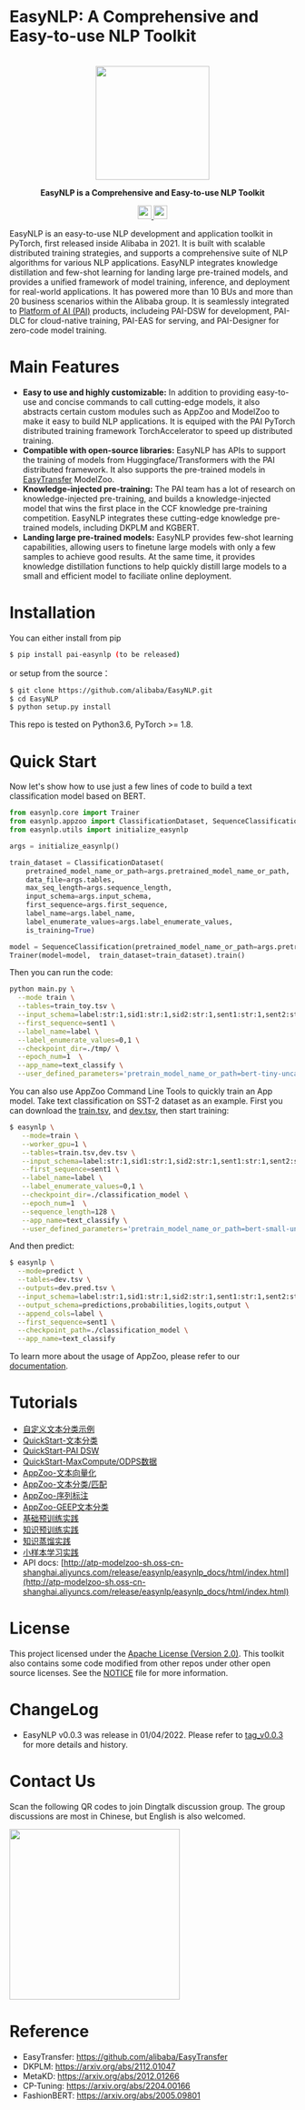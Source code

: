# EasyNLP: A Comprehensive and Easy-to-use NLP Toolkit

<p align="center">
    <br>
    <img src="https://cdn.nlark.com/yuque/0/2022/png/2480469/1649317417481-d20971cd-cd4f-4e29-8587-c342a128b762.png" width="200"/>
    <br>
<p>
    
<p align="center"> <b> EasyNLP is a Comprehensive and Easy-to-use NLP Toolkit </b> </p>
<p align="center">
    <a href="https://www.yuque.com/easyx/easynlp/iobg30">
        <img src="https://cdn.nlark.com/yuque/0/2020/svg/2480469/1600310258840-bfe6302e-d934-409d-917c-8eab455675c1.svg" height="24">
    </a>
    <a href="https://dsw-dev.data.aliyun.com/#/?fileUrl=https://raw.githubusercontent.com/alibaba/EasyTransfer/master/examples/easytransfer-quick_start.ipynb&fileName=easytransfer-quick_start.ipynb">
        <img src="https://cdn.nlark.com/yuque/0/2020/svg/2480469/1600310258886-ad896af5-b7da-4ca6-8369-4b14c23cb7a3.svg" height="24">
    </a>
</p>

EasyNLP is an easy-to-use NLP development and application toolkit in PyTorch, first released inside Alibaba in 2021. It is built with scalable distributed training strategies, and supports a comprehensive suite of NLP algorithms for various NLP applications. EasyNLP integrates knowledge distillation and few-shot learning for landing large pre-trained models, and provides a unified framework of model training, inference, and deployment for real-world applications. It has powered more than 10 BUs and more than 20 business scenarios within the Alibaba group. It is seamlessly integrated to [Platform of AI (PAI)](https://www.aliyun.com/product/bigdata/product/learn) products, includeing PAI-DSW for development, PAI-DLC for cloud-native training, PAI-EAS for serving, and PAI-Designer for zero-code model training.

# Main Features

- **Easy to use and highly customizable:** In addition to providing easy-to-use and concise commands to call cutting-edge models, it also abstracts certain custom modules such as AppZoo and ModelZoo to make it easy to build NLP applications. It is equiped with the PAI PyTorch distributed training framework TorchAccelerator to speed up distributed training.
- **Compatible with open-source libraries:** EasyNLP has APIs to support the training of models from Huggingface/Transformers with the PAI distributed framework. It also supports the pre-trained models in [EasyTransfer](https://github.com/alibaba/EasyTransfer) ModelZoo.
- **Knowledge-injected pre-training:** The PAI team has a lot of research on knowledge-injected pre-training, and builds a knowledge-injected model that wins the first place in the CCF knowledge pre-training competition. EasyNLP integrates these cutting-edge knowledge pre-trained models, including DKPLM and KGBERT.
- **Landing large pre-trained models:** EasyNLP provides few-shot learning capabilities, allowing users to finetune large models with only a few samples to achieve good results. At the same time, it provides knowledge distillation functions to help quickly distill large models to a small and efficient model to faciliate online deployment.

# Installation

You can either install from pip

```bash
$ pip install pai-easynlp (to be released)
```

or setup from the source：

```bash
$ git clone https://github.com/alibaba/EasyNLP.git
$ cd EasyNLP
$ python setup.py install
```

This repo is tested on Python3.6, PyTorch >= 1.8.

# Quick Start

Now let's show how to use just a few lines of code to build a text classification model based on BERT.

```python
from easynlp.core import Trainer
from easynlp.appzoo import ClassificationDataset, SequenceClassification
from easynlp.utils import initialize_easynlp

args = initialize_easynlp()

train_dataset = ClassificationDataset(
    pretrained_model_name_or_path=args.pretrained_model_name_or_path,
    data_file=args.tables,
    max_seq_length=args.sequence_length,
    input_schema=args.input_schema,
    first_sequence=args.first_sequence,
    label_name=args.label_name,
    label_enumerate_values=args.label_enumerate_values,
    is_training=True)

model = SequenceClassification(pretrained_model_name_or_path=args.pretrained_model_name_or_path)
Trainer(model=model,  train_dataset=train_dataset).train()
```

Then you can run the code:

```bash
python main.py \
  --mode train \
  --tables=train_toy.tsv \
  --input_schema=label:str:1,sid1:str:1,sid2:str:1,sent1:str:1,sent2:str:1 \
  --first_sequence=sent1 \
  --label_name=label \
  --label_enumerate_values=0,1 \
  --checkpoint_dir=./tmp/ \
  --epoch_num=1  \
  --app_name=text_classify \
  --user_defined_parameters='pretrain_model_name_or_path=bert-tiny-uncased'
```

You can also use AppZoo Command Line Tools to quickly train an App model. Take text classification on SST-2 dataset as an example. First you can download the [train.tsv](http://atp-modelzoo-sh.oss-cn-shanghai.aliyuncs.com/release/tutorials/classification/train.tsv), and [dev.tsv](http://atp-modelzoo-sh.oss-cn-shanghai.aliyuncs.com/release/tutorials/classification/dev.tsv), then start training:

```bash
$ easynlp \
   --mode=train \
   --worker_gpu=1 \
   --tables=train.tsv,dev.tsv \
   --input_schema=label:str:1,sid1:str:1,sid2:str:1,sent1:str:1,sent2:str:1 \
   --first_sequence=sent1 \
   --label_name=label \
   --label_enumerate_values=0,1 \
   --checkpoint_dir=./classification_model \
   --epoch_num=1  \
   --sequence_length=128 \
   --app_name=text_classify \
   --user_defined_parameters='pretrain_model_name_or_path=bert-small-uncased'
```

And then predict:

```bash
$ easynlp \
  --mode=predict \
  --tables=dev.tsv \
  --outputs=dev.pred.tsv \
  --input_schema=label:str:1,sid1:str:1,sid2:str:1,sent1:str:1,sent2:str:1 \
  --output_schema=predictions,probabilities,logits,output \
  --append_cols=label \
  --first_sequence=sent1 \
  --checkpoint_path=./classification_model \
  --app_name=text_classify
```

To learn more about the usage of AppZoo, please refer to our [documentation](https://www.yuque.com/easyx/easynlp/psm6fr).

# Tutorials

- [自定义文本分类示例](https://www.yuque.com/easyx/easynlp/ds35qn)
- [QuickStart-文本分类](https://www.yuque.com/easyx/easynlp/rxne07)
- [QuickStart-PAI DSW](https://www.yuque.com/easyx/easynlp/gvat1o)
- [QuickStart-MaxCompute/ODPS数据](https://www.yuque.com/easyx/easynlp/vdt5ze)
- [AppZoo-文本向量化](https://www.yuque.com/easyx/easynlp/ts4czl)
- [AppZoo-文本分类/匹配](https://www.yuque.com/easyx/easynlp/vgbopy)
- [AppZoo-序列标注](https://www.yuque.com/easyx/easynlp/vgbopy)
- [AppZoo-GEEP文本分类](https://www.yuque.com/easyx/easynlp/vgbopy)
- [基础预训练实践](https://www.yuque.com/easyx/easynlp/vgbopy)
- [知识预训练实践](https://www.yuque.com/easyx/easynlp/vgbopy)
- [知识蒸馏实践](https://www.yuque.com/easyx/easynlp/vgbopy)
- [小样本学习实践](https://www.yuque.com/easyx/easynlp/vgbopy)
- API docs: [http://atp-modelzoo-sh.oss-cn-shanghai.aliyuncs.com/release/easynlp/easynlp_docs/html/index.html](http://atp-modelzoo-sh.oss-cn-shanghai.aliyuncs.com/release/easynlp/easynlp_docs/html/index.html)

# License
This project licensed under the [Apache License (Version 2.0)](https://github.com/alibaba/EasyNLP/blob/master/LICENSE). This toolkit also contains some code modified from other repos under other open source licenses. See the [NOTICE](https://github.com/alibaba/EasyNLP/blob/master/NOTICE) file for more information.

# ChangeLog

- EasyNLP v0.0.3 was release in 01/04/2022. Please refer to [tag_v0.0.3](https://github.com/alibaba/EasyNLP/releases/tag/v0.0.3) for more details and history.


# Contact Us

Scan the following QR codes to join Dingtalk discussion group. The group discussions are most in Chinese, but English is also welcomed.

<img src="https://cdn.nlark.com/yuque/0/2022/png/2480469/1649324662278-fe178523-6b14-4eff-8f50-7abbf468f751.png?x-oss-process=image%2Fresize%2Cw_357%2Climit_0" width="300"/>

# Reference

- EasyTransfer: https://github.com/alibaba/EasyTransfer
- DKPLM: https://arxiv.org/abs/2112.01047
- MetaKD: https://arxiv.org/abs/2012.01266
- CP-Tuning: https://arxiv.org/abs/2204.00166
- FashionBERT: https://arxiv.org/abs/2005.09801
